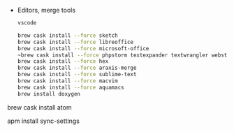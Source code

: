 * Editors, merge tools
  ```bash
  vscode
  
  brew cask install --force sketch
  brew cask install --force libreoffice
  brew cask install --force microsoft-office
  ~brew cask install --force phpstorm textexpander textwrangler webstorm~
  brew cask install --force hex
  brew cask install --force araxis-merge
  brew cask install --force sublime-text
  brew cask install --force macvim
  brew cask install --force aquamacs
  brew install doxygen
  ```
  
 brew cask install atom
 
 apm install sync-settings
